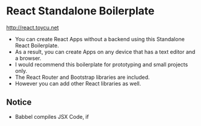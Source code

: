 # React Standalone Boilerplate
<http://react.toycu.net>
- You can create React Apps without a backend using this Standalone React Boilerplate.
- As a result, you can create Apps on any device that has a text editor and a browser. 
- I would recommend this boilerplate for prototyping and small projects only. 
- The React Router and Bootstrap libraries are included. 
- However you can add other React libraries as well.

## Notice
- Babbel compiles JSX Code, if <script> Tags are provided with the type="text/babel" Attribute:
``` markdown 
  <script type="text/babel"></script>
```
- Since Babbel compiles in the Browser, you can execute the following Code in the Browser Console:
``` markdown 
  ReactDOM.render(App(), document.getElementById('root'));
```
- Be carefull when changing Script orders, because Scripts on the bottom depend on the Scripts at the top.
- You can use a CDN Server like <https://cdnjs.com> or <https://jsdelivr.com> instead of hosting vendor files yourself.
- You should switch the commented Script Dependencys in the index.html \<head> Tag with the uncommented ones in production mode.
``` markdown 
  <!-- Dependencies Production -->
  <!-- You can add more React Librarys here -->
  <!-- <script src="vendor/babel.min.js" crossorigin></script>
  <script src="vendor/react.production.min.js" crossorigin></script>
  <script src="vendor/react-dom.production.min.js" crossorigin></script>
  <script src="vendor/history.production.min.js" crossorigin></script>
  <script src="vendor/react-router.production.min.js" crossorigin></script>
  <script src="vendor/react-router-dom.production.min.js" crossorigin></script> -->
```
